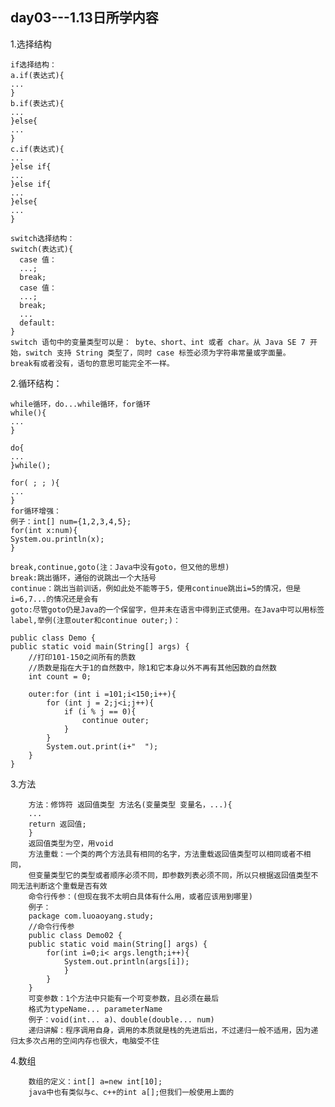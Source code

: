 ## day03---1.13日所学内容

1.选择结构

    if选择结构：
    a.if(表达式){
    ...
    }
    b.if(表达式){
    ...
    }else{
    ...
    }
    c.if(表达式){
    ...
    }else if{
    ...
    }else if{
    ...
    }else{
    ...
    }
    
    switch选择结构：
    switch(表达式){
      case 值：
      ...;
      break;
      case 值：
      ...;
      break;
      ...
      default:
    }
    switch 语句中的变量类型可以是： byte、short、int 或者 char。从 Java SE 7 开始，switch 支持 String 类型了，同时 case 标签必须为字符串常量或字面量。
    break有或者没有，语句的意思可能完全不一样。

2.循环结构：

    while循环，do...while循环，for循环
    while(){
    ...
    }
    
    do{
    ...
    }while();
    
    for( ; ; ){
    ...
    }
    for循环增强：
    例子：int[] num={1,2,3,4,5};
    for(int x:num){
    System.ou.println(x);
    }
    
    break,continue,goto(注：Java中没有goto，但又他的思想)
    break:跳出循环，通俗的说跳出一个大括号
    continue：跳出当前训话，例如此处不能等于5，使用continue跳出i=5的情况，但是i=6,7...的情况还是会有
    goto:尽管goto仍是Java的一个保留字，但并未在语言中得到正式使用。在Java中可以用标签label,举例(注意outer和continue outer;)：
    
    public class Demo {
    public static void main(String[] args) {
        //打印101-150之间所有的质数
        //质数是指在大于1的自然数中，除1和它本身以外不再有其他因数的自然数
        int count = 0;

        outer:for (int i =101;i<150;i++){
            for (int j = 2;j<i;j++){
                if (i % j == 0){
                    continue outer;
                }
            }
            System.out.print(i+"  ");
        }
    }
    
3.方法

        方法：修饰符 返回值类型 方法名(变量类型 变量名，...){
        ...
        return 返回值;
        }
        返回值类型为空，用void
        方法重载：一个类的两个方法具有相同的名字，方法重载返回值类型可以相同或者不相同，
        但变量类型它的类型或者顺序必须不同，即参数列表必须不同，所以只根据返回值类型不同无法判断这个重载是否有效
        命令行传参：(但现在我不太明白具体有什么用，或者应该用到哪里)
        例子：
        package com.luoaoyang.study;
        //命令行传参
        public class Demo02 {
        public static void main(String[] args) {
            for(int i=0;i< args.length;i++){
                System.out.println(args[i]);
                }
            }
        }
        可变参数：1个方法中只能有一个可变参数，且必须在最后
        格式为typeName... parameterName
        例子：void(int... a)、double(double... num)
        递归讲解：程序调用自身，调用的本质就是栈的先进后出，不过递归一般不适用，因为递归太多次占用的空间内存也很大，电脑受不住
        
4.数组

        数组的定义：int[] a=new int[10];
        java中也有类似与c、c++的int a[];但我们一般使用上面的
        
        
        
 




